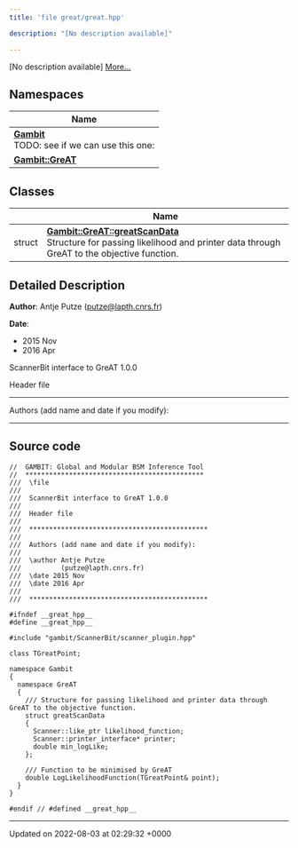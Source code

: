 ```yaml
---
title: 'file great/great.hpp'

description: "[No description available]"

---
```







[No description available] [More...](#detailed-description)

## Namespaces

| Name           |
| -------------- |
| **[Gambit](/documentation/code/main/namespaces/namespacegambit/)** <br>TODO: see if we can use this one:  |
| **[Gambit::GreAT](/documentation/code/main/namespaces/namespacegambit_1_1great/)**  |

## Classes

|                | Name           |
| -------------- | -------------- |
| struct | **[Gambit::GreAT::greatScanData](/documentation/code/main/classes/structgambit_1_1great_1_1greatscandata/)** <br>Structure for passing likelihood and printer data through GreAT to the objective function.  |

## Detailed Description


**Author**: Antje Putze ([putze@lapth.cnrs.fr](mailto:putze@lapth.cnrs.fr)) 

**Date**: 

  * 2015 Nov 
  * 2016 Apr


ScannerBit interface to GreAT 1.0.0

Header file



------------------

Authors (add name and date if you modify):



------------------




## Source code

```
//  GAMBIT: Global and Modular BSM Inference Tool
//  *********************************************
///  \file
///
///  ScannerBit interface to GreAT 1.0.0
///
///  Header file
///
///  *********************************************
///
///  Authors (add name and date if you modify):
///
///  \author Antje Putze
///          (putze@lapth.cnrs.fr)
///  \date 2015 Nov
///  \date 2016 Apr
///
///  *********************************************

#ifndef __great_hpp__
#define __great_hpp__

#include "gambit/ScannerBit/scanner_plugin.hpp"

class TGreatPoint;

namespace Gambit
{
  namespace GreAT
  {
    /// Structure for passing likelihood and printer data through GreAT to the objective function.
    struct greatScanData
    {
      Scanner::like_ptr likelihood_function;
      Scanner::printer_interface* printer;
      double min_logLike;
    };

    /// Function to be minimised by GreAT
    double LogLikelihoodFunction(TGreatPoint& point);
  }
}

#endif // #defined __great_hpp__
```


-------------------------------

Updated on 2022-08-03 at 02:29:32 +0000
